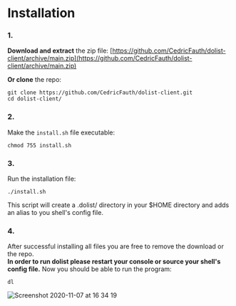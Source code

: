 # Installation

### 1.
**Download and extract** the zip file: [https://github.com/CedricFauth/dolist-client/archive/main.zip](https://github.com/CedricFauth/dolist-client/archive/main.zip)

**Or clone** the repo:
```
git clone https://github.com/CedricFauth/dolist-client.git
cd dolist-client/
```

### 2.
Make the ```install.sh``` file executable:
```
chmod 755 install.sh
```

### 3.
Run the installation file:
```
./install.sh
```
This script will create a .dolist/ directory in your $HOME directory and adds an alias to you shell's config file.

### 4.
After successful installing all files you are free to remove the download or the repo. \
**In order to run dolist please restart your console or source your shell's config file.**
Now you should be able to run the program:
```
dl
```
![Screenshot 2020-11-07 at 16 34 19](https://user-images.githubusercontent.com/25117793/98445363-b20b9500-2117-11eb-954e-38941174532b.png)
